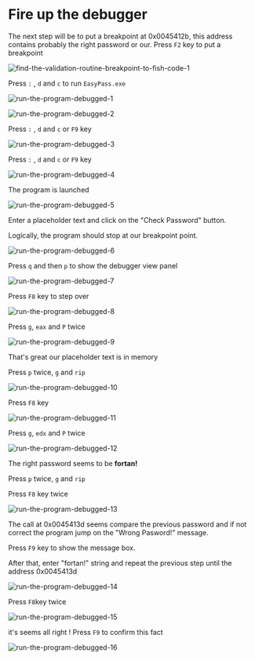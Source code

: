 # Fire up the debugger

The next step will be to put a breakpoint at 0x0045412b,
this address contains probably the right password or our.
Press `F2` key to put a breakpoint

![find-the-validation-routine-breakpoint-to-fish-code-1](./img/find-the-validation_routine-15.png)

Press `:` , `d` and `c` to run `EasyPass.exe`

![run-the-program-debugged-1](./img/fire-up-the-debugger-01.png)

![run-the-program-debugged-2](./img/fire-up-the-debugger-02.png)

Press `:` , `d` and `c` or `F9` key

![run-the-program-debugged-3](./img/fire-up-the-debugger-03.png)

Press `:` , `d` and `c` or `F9` key

![run-the-program-debugged-4](./img/fire-up-the-debugger-04.png)

The program is launched

![run-the-program-debugged-5](./img/fire-up-the-debugger-05.png)

Enter a placeholder text and click on the "Check Password" button.

Logically, the program should stop at our breakpoint point.

![run-the-program-debugged-6](./img/fire-up-the-debugger-06.png)

Press `q` and then `p` to show the debugger view panel

![run-the-program-debugged-7](./img/fire-up-the-debugger-07.png)

Press `F8` key to step over

![run-the-program-debugged-8](./img/fire-up-the-debugger-08.png)

Press `g`, `eax` and `P` twice

![run-the-program-debugged-9](./img/fire-up-the-debugger-09.png)

That's great our placeholder text is in memory

Press `p` twice, `g` and `rip`

![run-the-program-debugged-10](./img/fire-up-the-debugger-10.png)

Press `F8` key

![run-the-program-debugged-11](./img/fire-up-the-debugger-11.png)

Press `g`, `edx` and `P` twice

![run-the-program-debugged-12](./img/fire-up-the-debugger-12.png)

The right password seems to be **fortan!**

Press `p` twice, `g` and `rip`

Press `F8` key twice

![run-the-program-debugged-13](./img/fire-up-the-debugger-13.png)

The call at 0x0045413d seems compare the previous password and if not
correct the program jump on the "Wrong Pasword!" message.

Press `F9` key to show the message box.

After that, enter "fortan!" string and repeat the previous step until
the address 0x0045413d

![run-the-program-debugged-14](./img/fire-up-the-debugger-14.png)

Press `F8`key twice

![run-the-program-debugged-15](./img/fire-up-the-debugger-15.png)

it's seems all right ! Press `F9` to confirm this fact

![run-the-program-debugged-16](./img/fire-up-the-debugger-16.png)
